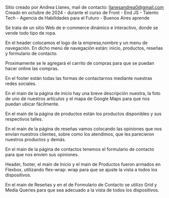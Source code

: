 Sitio creado por Andrea Llanes, mail de contacto: llanesandrea0@gmail.com
Creado en octubre de 2024 - durante el curso de Front - End JS - Talento Tech - Agencia de Habilidades para el Futuro - Buenos Aires aprende

Se trata de un sitio Web de e-commerce dinámico e interactivo, donde se vende todo tipo de ropa.

En el header colocamos el logo de la empresa,nombre y un menu de navegación.
En dicho menú de navegación están: inicio, productos, reseñas y formulario de contacto.

Proximamente se le agregará el carrito de compras para que se puedan hacer online las compras.

En el footer están todas las formas de contactarnos mediante nuestras redes sociales.

En el main de la página de inicio hay una breve descripción nuestra, la foto de uno de nuestros artículos y el mapa de Google Maps para que nos puedan ubicar fácilmente.

En el main de la página de productos están los productos disponibles y sus respectivos talles.

En el main de la página de reseñas vamos colocando las opiniones que nos envían nuestros clientes, sobre como los atendimos, que les parecieron nuestros productos y demás.

En el main de la página de contactos tenemos el formulario de contacto para que nos envíen sus opiniones.

Header, footer, el main de Inicio y el main de Productos fueron armados en Flexbox, utilizando flex-wrap: wrap para que se ajuste la vista a todos los dispositivos.

En el main de Reseñas y en el de Formulario de Contacto se utilizo Grid y Media Queries para que sea adecuado a la vista de todos los dispositivos.

